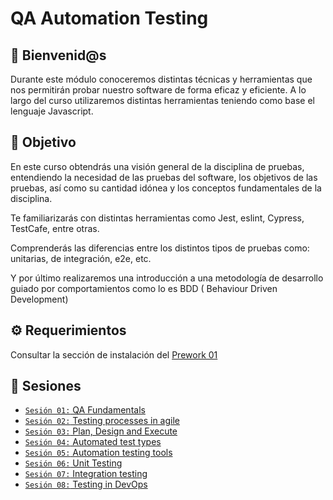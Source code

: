 # QA Automation Testing

## :wave: Bienvenid@s

Durante este módulo conoceremos distintas técnicas y herramientas que nos permitirán probar nuestro software de forma
eficaz y eficiente. A lo largo del curso utilizaremos distintas herramientas teniendo como base el lenguaje Javascript.

## :dart: Objetivo

En este curso obtendrás una visión general de la disciplina de pruebas, entendiendo la necesidad de las
pruebas del software, los objetivos de las pruebas, así como su cantidad idónea y los conceptos fundamentales de la
disciplina.

Te familiarizarás con distintas herramientas como Jest, eslint, Cypress, TestCafe, entre otras.

Comprenderás las diferencias entre los distintos tipos de pruebas como: unitarias, de integración, e2e, etc.

Y por último realizaremos una introducción a una metodología de desarrollo guiado por comportamientos como lo es BDD (
Behaviour Driven Development)

## :gear: Requerimientos

Consultar la sección de instalación
del [Prework 01](https://docs.google.com/document/d/1AM2304xZvCx8KrbuakibdkRaaDkVpNme0fKM116jjZs/edit?usp=sharing)

## :bookmark_tabs: Sesiones

- [`Sesión 01:` QA Fundamentals](./Sesion-01)
- [`Sesión 02:` Testing processes in agile](./Sesion-02)
- [`Sesión 03:` Plan, Design and Execute](./Sesion-03)
- [`Sesión 04:` Automated test types](./Sesion-04)
- [`Sesión 05:` Automation testing tools](./Sesion-05)
- [`Sesión 06:` Unit Testing](./Sesion-06)
- [`Sesión 07:` Integration testing](./Sesion-07)
- [`Sesión 08:` Testing in DevOps](./Sesion-08)
